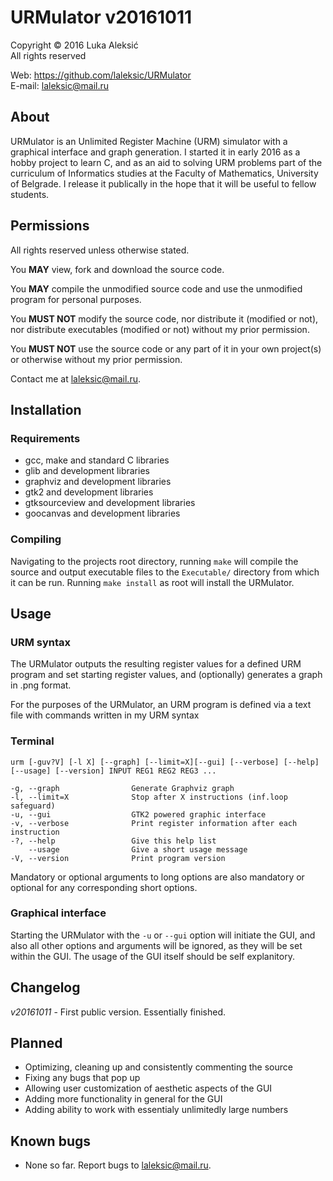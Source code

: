 # URMulator v20161011
Copyright © 2016 Luka Aleksić  
All rights reserved
	
Web: <https://github.com/laleksic/URMulator>  
E-mail: <laleksic@mail.ru>

## About

URMulator is an Unlimited Register Machine (URM) simulator with a graphical interface and graph generation. I started it in early 2016 as a hobby project to learn C, and as an aid to solving URM problems
part of the curriculum of Informatics studies at the Faculty of Mathematics, University of Belgrade.
I release it publically in the hope that it will be useful to fellow students.

## Permissions

All rights reserved unless otherwise stated.

You **MAY** view, fork and download the source code. 
 
You **MAY** compile the unmodified source code and use the unmodified program for personal purposes.

You **MUST NOT** modify the source code, nor distribute it (modified or not), nor distribute executables (modified or not) without my prior permission.

You **MUST NOT** use the source code or any part of it in your own project(s) or otherwise without my prior permission.

Contact me at <laleksic@mail.ru>.

## Installation
### Requirements
* gcc, make and standard C libraries
* glib and development libraries
* graphviz and development libraries
* gtk2 and development libraries
* gtksourceview and development libraries
* goocanvas and development libraries

### Compiling
Navigating to the projects root directory, running `make` will compile the source and output executable files to the `Executable/` directory from which it can be run. Running `make install` as root will install the URMulator.

## Usage

### URM syntax

The URMulator outputs the resulting register values for a defined URM program and set starting register values, and (optionally) generates a graph in .png format.

For the purposes of the URMulator, an URM program is defined via a text file with commands written in my URM syntax

### Terminal

    urm [-guv?V] [-l X] [--graph] [--limit=X][--gui] [--verbose] [--help]
    [--usage] [--version] INPUT REG1 REG2 REG3 ...
    
    -g, --graph                Generate Graphviz graph
    -l, --limit=X              Stop after X instructions (inf.loop safeguard)
    -u, --gui                  GTK2 powered graphic interface
    -v, --verbose              Print register information after each instruction
    -?, --help                 Give this help list
        --usage                Give a short usage message
    -V, --version              Print program version

Mandatory or optional arguments to long options are also mandatory or optional
for any corresponding short options.

### Graphical interface
Starting the URMulator with the `-u` or `--gui` option will initiate the GUI,
and also all other options and arguments will be ignored, as they will be set
within the GUI. The usage of the GUI itself should be self explanitory.


## Changelog

*v20161011* - First public version. Essentially finished.

## Planned
*	Optimizing, cleaning up and consistently commenting the source
*	Fixing any bugs that pop up
*	Allowing user customization of aesthetic aspects of the GUI
*	Adding more functionality in general for the GUI
*	Adding ability to work with essentialy unlimitedly large numbers
	
## Known bugs
*	None so far. Report bugs to <laleksic@mail.ru>.



